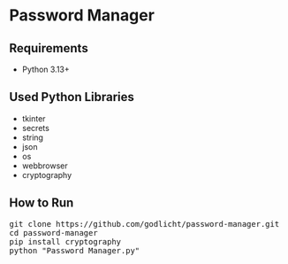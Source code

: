 <h1>Password Manager</h1>

<h2>Requirements</h2>
<ul>
  <li>Python 3.13+</li>
</ul>

<h2>Used Python Libraries</h2>
<ul>
  <li>tkinter</li>
  <li>secrets</li>
  <li>string</li>
  <li>json</li>
  <li>os</li>
  <li>webbrowser</li>
  <li>cryptography</li>
</ul>

<h2>How to Run</h2>
<pre>
git clone https://github.com/godlicht/password-manager.git
cd password-manager
pip install cryptography
python "Password Manager.py"
</pre>

